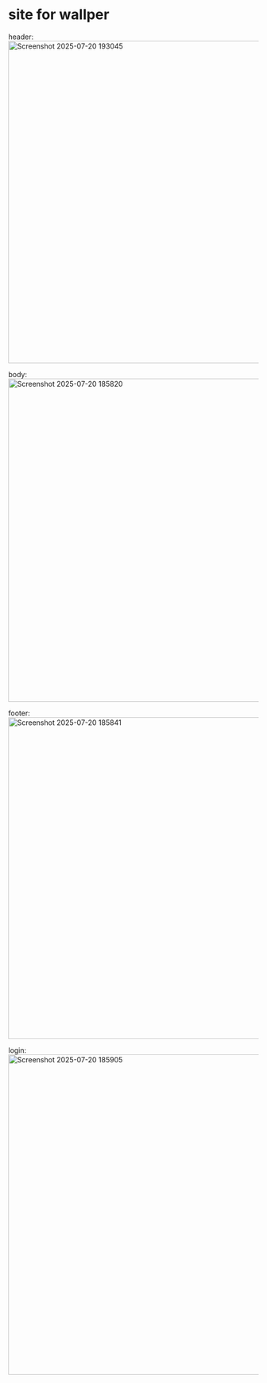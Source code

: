 # site for wallper
header:
<img width="1347" height="648" alt="Screenshot 2025-07-20 193045" src="https://github.com/user-attachments/assets/03a55535-f89a-4f8d-8428-1b8157416a65" />

body:
<img width="1345" height="650" alt="Screenshot 2025-07-20 185820" src="https://github.com/user-attachments/assets/beeb9b00-4fab-40ca-a222-7442ccf281ca" />

footer:
<img width="1352" height="647" alt="Screenshot 2025-07-20 185841" src="https://github.com/user-attachments/assets/1ab70760-fb26-4c2a-9b2f-2c891a20e7c3" />

login:
<img width="1364" height="644" alt="Screenshot 2025-07-20 185905" src="https://github.com/user-attachments/assets/4114b894-e182-440f-862b-d9818e1ae0db" />


